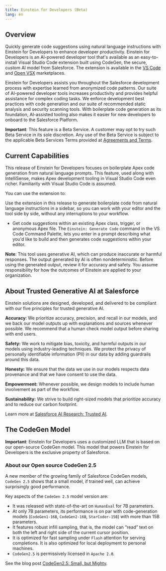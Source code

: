 ```yaml
---
title: Einstein for Developers (Beta)
lang: en
---
```


## Overview

Quickly generate code suggestions using natural language instructions with Einstein for Developers to enhance developer productivity. Einstein for Developers is an AI-powered developer tool that's available as an easy-to-install Visual Studio Code extension built using CodeGen, the secure, custom AI model from Salesforce. The extension is available in the [VS Code](https://marketplace.visualstudio.com/vscode) and [Open VSX](https://open-vsx.org/) marketplaces.

Einstein for Developers assists you throughout the Salesforce development process with expertise learned from anonymized code patterns. Our suite of AI-powered developer tools increases productivity and provides helpful assistance for complex coding tasks. We enforce development best practices with code generation and our suite of recommended static analysis and security scanning tools. With boilerplate code generation as its foundation, AI-assisted tooling also makes it easier for new developers to onboard to the Salesforce Platform.

**Important**: This feature is a Beta Service. A customer may opt to try such Beta Service in its sole discretion. Any use of the Beta Service is subject to the applicable Beta Services Terms provided at [Agreements and Terms](https://www.salesforce.com/company/legal/agreements/).

## Current Capabilities

This release of Einstein for Developers focuses on boilerplate Apex code generation from natural language prompts. This feature, used along with IntelliSense, makes Apex development tooling in Visual Studio Code even richer. Familiarity with Visual Studio Code is assumed.

You can use the extension to:

Use the extension in this release to generate boilerplate code from natural language instructions in a sidebar, so you can work with your editor and the tool side by side, without any interruptions to your workflow.
- Get code suggestions within an existing Apex class, trigger, or anonymous Apex file. The `Einstein: Generate Code` command in the VS Code Command Palette, lets you enter in a prompt describing what you'd like to build and then generates code suggestions within your editor.

**Note**: This tool uses generative AI, which can produce inaccurate or harmful responses. The output generated by AI is often nondeterministic. Before using the generated output, review it for accuracy and safety. You assume responsibility for how the outcomes of Einstein are applied to your organization.

## About Trusted Generative AI at Salesforce

Einstein solutions are designed, developed, and delivered to be compliant with our five principles for trusted generative AI.

**Accuracy**: We prioritize accuracy, precision, and recall in our models, and we back our model outputs up with explanations and sources whenever possible. We recommend that a human check model output before sharing with end users.

**Safety:** We work to mitigate bias, toxicity, and harmful outputs in our models using industry-leading techniques. We protect the privacy of personally identifiable information (PII) in our data by adding guardrails around this data.

**Honesty:** We ensure that the data we use in our models respects data provenance and that we have consent to use the data.

**Empowerment:** Whenever possible, we design models to include human involvement as part of the workflow.

**Sustainability:** We strive to build right-sized models that prioritize accuracy and to reduce our carbon footprint.

Learn more at [Salesforce AI Research: Trusted AI](https://www.salesforceairesearch.com/trusted-ai).

## The CodeGen Model

**Important**: Einstein for Developers uses a customized LLM that is based on our open-source CodeGen model. This model that powers Einstein for Developers is the exclusive property of Salesforce.

### About our Open source CodeGen 2.5

A new member of the growing family of Salesforce CodeGen models, `CodeGen 2.5` shows that a small model, if trained well, can achieve surprisingly good performance.

Key aspects of the `CodeGen 2.5` model version are:

- It was released with state-of-the-art on `HumanEval` for 7B parameters.
- At only 7B parameters, its performance is on par with code-generation models (`CodeGen1-16B`, `CodeGen2-16B`, `StarCoder-15B`) with more than 15B parameters.
- It features robust infill sampling, that is, the model can “read” text on both the left and right side of the current cursor position.
- It is optimized for fast sampling under `Flash` attention for serving completions. It is also optimized for local deployment to personal machines.
- `CodeGen2.5` is permissively licensed in `Apache 2.0`.

See the blog post [CodeGen2.5: Small, but Mighty](https://blog.salesforceairesearch.com/codegen25/).
